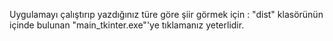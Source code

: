 Uygulamayı çalıştırıp yazdığınız türe göre şiir görmek için : "dist" klasörünün içinde bulunan "main_tkinter.exe"'ye tıklamanız yeterlidir.
